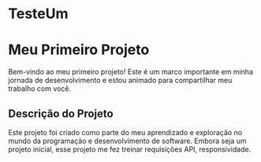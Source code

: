 # TesteUm
# Meu Primeiro Projeto

Bem-vindo ao meu primeiro projeto! Este é um marco importante em minha jornada de desenvolvimento e estou animado para compartilhar meu trabalho com você.

## Descrição do Projeto
	
Este projeto foi criado como parte do meu aprendizado e exploração no mundo da programação e desenvolvimento de software. Embora seja um projeto inicial, esse projeto me fez treinar requisições API, responsividade.
